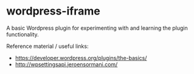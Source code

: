# wordpress-iframe
A basic Wordpress plugin for experimenting with and learning the plugin functionality.

Reference material / useful links:
- https://developer.wordpress.org/plugins/the-basics/
- http://wpsettingsapi.jeroensormani.com/
